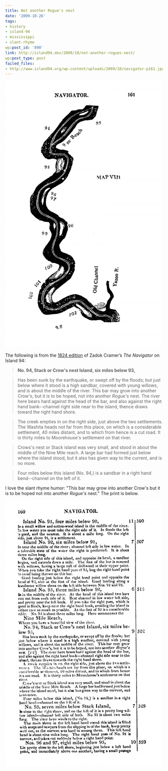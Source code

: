 ```yaml
---
title: Not another Rogue's nest
date: '2009-10-26'
tags:
- history
- island-94
- mississippi
- slant-rhyme
wp:post_id: '890'
link: http://island94.dev/2009/10/not-another-rogues-nest/
wp:post_type: post
failed_files:
- http://www.island94.org/wp-content/uploads/2009/10/navigator-p161.jpg
---
```


[ ![navigator-p161](2009-10-26-Not-another-Rogues-nest/navigator-p161-500x851.jpg "navigator-p161") ](2009-10-26-Not-another-Rogues-nest/navigator-p161.jpeg)

The following is from the [1824 edition](http://digital.library.pitt.edu/cgi-bin/t/text/pageviewer-idx?c=pitttext;cc=pitttext;rgn=full%20text;idno=00aft2763m;didno=00aft2763m;view=image;seq=162;node=00aft2763m%3A16;page=root;size=s;frm=frameset; ) of Zadok Cramer’s _The Navigator_ on Island 94:

> **No. 94, Stack or Crow's nest Island, six miles below 93,**

>

> Has been sunk by the earthquake, or swept off by the floods; but just below where it stood is a high sandbar, covered with young willows, and is about the middle of the river. This bar may grow into another Crow's, but it is to be hoped, not into another _Rogue's_ nest. The river here bears hard against the head of the bar, and also against the right hand bank--channel right side near to the island, thence draws toward the right hand shore.

>

> The creek empties in on the right side, just above the two settlements. The Washita heads not far from this place, on which is a considerable settlement, 40 miles distant, and to which from hence is a cut road. It is thirty miles to Moorehouse's settlement on that river.

>

> Crows's nest or Stack island was very small, and stood in about the middle of the Nine Mile reach. A large bar had formed just below where the island stood, but it also has given way to the current, and is no more.

>

> Four miles below this island (No. 94,) is a sandbar in a right hand bend--channel on the left of it.

I love the slant rhyme humor: "This bar may grow into another Crow's but it is to be hoped not into another _Rogue's_ nest." The print is below.

[ ![navigator-p160](2009-10-26-Not-another-Rogues-nest/navigator-p160-500x851.jpg "navigator-p160") ](2009-10-26-Not-another-Rogues-nest/navigator-p160.jpeg)